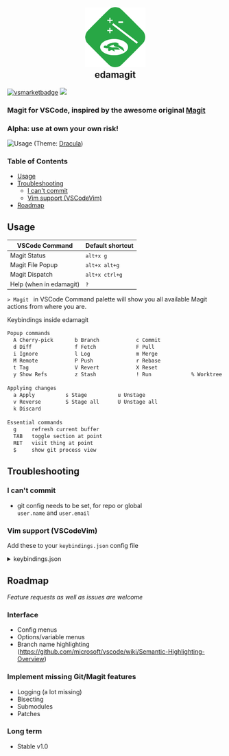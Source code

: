 <div align="center"><h2><img src="https://github.com/kahole/edamagit/raw/develop/images/edamagit_logo.png" height="140"><br/>edamagit</h2>
</div>

[![vsmarketbadge](https://vsmarketplacebadge.apphb.com/version-short/kahole.magit.svg)](https://marketplace.visualstudio.com/items?itemName=kahole.magit)
<a href="https://www.buymeacoffee.com/kahole" target="_blank"><img src="https://cdn.buymeacoffee.com/buttons/default-orange.png" height="30"></a>

### Magit for VSCode, inspired by the awesome original [Magit](https://magit.vc/)

### **Alpha**: use at own your own risk!

![Usage](https://github.com/kahole/edamagit/raw/294aec866fbbd3a10b3d628af92823531793a244/magit_commit_demo.gif)
(Theme: [Dracula](https://draculatheme.com/))

### Table of Contents

- [Usage](#usage)
- [Troubleshooting](#troubleshooting)
  * [I can't commit](#i-cant-commit)
  * [Vim support (VSCodeVim)](#vim-support-vscodevim)
- [Roadmap](#roadmap)

## Usage

| VSCode Command      | Default shortcut |
|---------------------|------------------|
| Magit Status        |   `alt+x g`      |
| Magit File Popup    |   `alt+x alt+g`    |
| Magit Dispatch      |   `alt+x ctrl+g`    |
| Help (when in edamagit)| `?` |

`> Magit ` in VSCode Command palette will show you all available Magit actions from where you are.


Keybindings inside edamagit
```
Popup commands
  A Cherry-pick       b Branch            c Commit
  d Diff              f Fetch             F Pull
  i Ignore            l Log               m Merge
  M Remote            P Push              r Rebase
  t Tag               V Revert            X Reset
  y Show Refs         z Stash             ! Run             % Worktree
 
Applying changes
  a Apply          s Stage          u Unstage
  v Reverse        S Stage all      U Unstage all
  k Discard
  
Essential commands
  g     refresh current buffer
  TAB   toggle section at point
  RET   visit thing at point
  $     show git process view
```

## Troubleshooting
### I can't commit
- git config needs to be set, for repo or global  
`user.name` and `user.email`

### Vim support (VSCodeVim)

Add these to your `keybindings.json` config file
<details>
  <summary>keybindings.json</summary>
  
  ```json
    {
      "key": "tab",
      "command": "extension.vim_tab",
      "when": "editorFocus && vim.active && !inDebugRepl && vim.mode != 'Insert' && !editorLangId == 'magit'"
    },
    {
      "key": "tab",
      "command": "-extension.vim_tab",
      "when": "editorFocus && vim.active && !inDebugRepl && vim.mode != 'Insert'"
    },
    {
      "key": "o",
      "command": "magit.discard-at-point",
      "when": "editorTextFocus && editorLangId == 'magit'"
    },
    {
      "key": "k",
      "command": "-magit.discard-at-point",
      "when": "editorTextFocus && editorLangId == 'magit'"
    },
    {
      "key": "n",
      "command": "magit.reverse-at-point",
      "when": "editorTextFocus && editorLangId == 'magit'"
    },
    {
      "key": "v",
      "command": "-magit.reverse-at-point",
      "when": "editorTextFocus && editorLangId == 'magit'"
    }
    {
      "key": "shift+n",
      "command": "magit.reverting",
      "when": "editorTextFocus && editorLangId == 'magit'"
    },
    {
      "key": "shift+v",
      "command": "-magit.reverting",
      "when": "editorTextFocus && editorLangId == 'magit'"
    }
  ```
</details>

## Roadmap

_Feature requests as well as issues are welcome_

### Interface
- Config menus
- Options/variable menus
- Branch name highlighting     
     (https://github.com/microsoft/vscode/wiki/Semantic-Highlighting-Overview)

### Implement missing Git/Magit features
  - Logging (a lot missing)
  - Bisecting
  - Submodules
  - Patches

### Long term
- Stable v1.0
